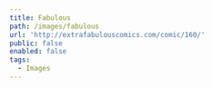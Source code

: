 ```yaml
---
title: Fabulous
path: /images/fabulous
url: 'http://extrafabulouscomics.com/comic/160/'
public: false
enabled: false
tags: 
  - Images
---
```


